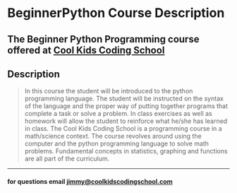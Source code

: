 # BeginnerPython Course Description
## The Beginner Python Programming course offered at [Cool Kids Coding School](http://www.coolkidscodingschool.com)

## Description
> In this course the student will be introduced to the python programming language.  The student will be instructed on the syntax of the language and the proper way of putting together programs that complete a task or solve a problem.  In class exercises as well as homework will allow the student to reinforce what he/she has learned in class.  The Cool Kids Coding School is a programming course in a math/science context.  The course revolves around using the computer and the python programming language to solve math problems.  Fundamental concepts in statistics, graphing and functions are all part of the curriculum.

---
#### for questions email jimmy@coolkidscodingschool.com

